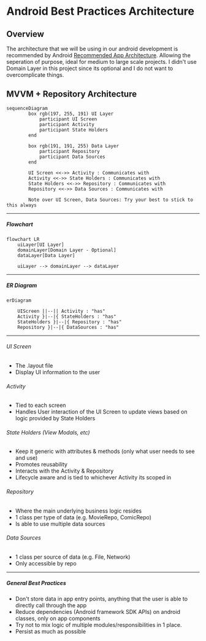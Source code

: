 # Android Best Practices Architecture

## Overview
The architecture that we will be using in our android development is recommended by Android [Recommended App Architecture](https://developer.android.com/topic/architecture?gclid=CjwKCAjw6raYBhB7EiwABge5Klm_5PN8nJF0Jrb_ymrPP0JAEsbmemmGv_nsn0nBQKQtQMCBuvjehRoC7qcQAvD_BwE&gclsrc=aw.ds#recommended-app-arch). Allowing the seperation of purpose, ideal for medium to large scale projects. I didn't use Domain Layer in this project since its optional and I do not want to overcomplicate things.


## MVVM + Repository Architecture
```mermaid
sequenceDiagram
        box rgb(197, 255, 191) UI Layer
            participant UI Screen
            participant Activity
            participant State Holders
        end

        box rgb(191, 191, 255) Data Layer
            participant Repository
            participant Data Sources
        end

        UI Screen <<->> Activity : Communicates with
        Activity <<->> State Holders : Communicates with
        State Holders <<->> Repository : Communicates with
        Repository <<->> Data Sources : Communicates with

        Note over UI Screen, Data Sources: Try your best to stick to this always
```

-----
##### Flowchart
```mermaid
flowchart LR
    uiLayer[UI Layer] 
    domainLayer[Domain Layer - Optional]
    dataLayer[Data Layer]

    uiLayer --> domainLayer --> dataLayer
```
------
##### ER Diagram

```mermaid
erDiagram
    
    UIScreen ||--|| Activity : "has"
    Activity }|--|{ StateHolders : "has"
    StateHolders }|--|{ Repository : "has"
    Repository }|--|{ DataSources : "has"
```
----------

###### UI Screen
- The .layout file
- Display UI information to the user

###### Activity
- Tied to each screen
- Handles User interaction of the UI Screen to update views based on logic provided by State Holders

###### State Holders (View Modals, etc)
- Keep it generic with attributes & methods (only what user needs to see and use)
- Promotes reusability
- Interacts with the Activity & Repository
- Lifecycle aware and is tied to whichever Activity its scoped in

###### Repository
- Where the main underlying business logic resides
- 1 class per type of data (e.g. MovieRepo, ComicRepo)
- Is able to use multiple data sources

###### Data Sources
- 1 class per source of data (e.g. File, Network)
- Only accessible by repo

-----
##### General Best Practices
- Don't store data in app entry points, anything that the user is able to directly call through the app
- Reduce dependencies (Android framework SDK APIs) on android classes, only on app components
- Try not to mix logic of multiple modules/responsibilities in 1 place.
- Persist as much as possible